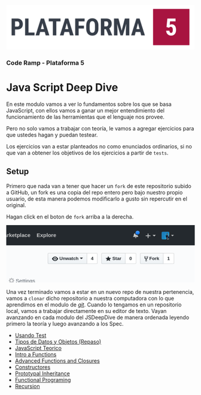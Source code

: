 ![Plataforma 5](./img/plataforma5.png)

### Code Ramp - Plataforma 5

# Java Script Deep Dive

En este modulo vamos a ver lo fundamentos sobre los que se basa JavaScript, con ellos vamos a ganar un mejor entendimiento del funcionamiento de las herramientas que el lenguaje nos provee.

Pero no solo vamos a trabajar con teoría, le vamos a agregar ejercicios para que ustedes hagan y puedan testear.

Los ejercicios van a estar planteados no como enunciados ordinarios, si no que van a obtener los objetivos de los ejercicios a partir de `tests`.

## Setup

Primero que nada van a tener que hacer un `fork` de este repositorio subido a GitHub, un fork es una copia del repo entero pero bajo nuestro propio usuario, de esta manera podemos modificarlo a gusto sin repercutir en el original.

Hagan click en el boton de `fork` arriba a la derecha.

![Fork button](./img/fork.png)

Una vez terminado vamos a estar en un nuevo repo de nuestra pertenencia, vamos a `clonar` dicho repositorio a nuestra computadora con lo que aprendimos en el modulo de [_git_](http://bootcamp.plataforma5.la/modules/0996821f-58f2-4d46-9fb1-c00401ce2371/contents/a49b5bce-7b21-48a9-9191-01c9a98d0969).
Cuando lo tengamos en un repositorio local, vamos a trabajar directamente en su editor de texto. Vayan avanzando en cada modulo del JSDeepDive de manera ordenada leyendo primero la teoría y luego avanzando a los Spec.

* [Usando Test](./00-ProbandoTests/)
* [Tipos de Datos y Objetos (Repaso)](./01-Objetos/)
* [JavaScript Teorico](./02-JsTeorico/)
* [Intro a Functions](./03-Funciones1/)
* [Advanced Functions and Closures](./04-Funciones2)
* [Constructores](./05-Constructores)
* [Prototypal Inheritance](./06-Prototype)
* [Functional Programing](./07-ParadigmaFunctional)
* [Recursion](./08-Recursion)
